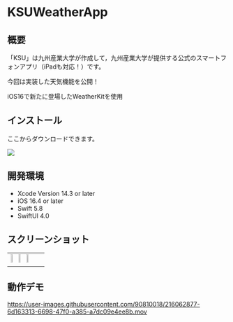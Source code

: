# KSUWeatherApp


## 概要

「KSU」は九州産業大学が作成して，九州産業大学が提供する公式のスマートフォンアプリ（iPadも対応！）です。

今回は実装した天気機能を公開！

iOS16で新たに登場したWeatherKitを使用
## インストール

ここからダウンロードできます。


<a href="https://apps.apple.com/jp/app/ksu-%E4%B9%9D%E5%B7%9E%E7%94%A3%E6%A5%AD%E5%A4%A7%E5%AD%A6/id702774515">
  <img src="https://user-images.githubusercontent.com/90810018/216058554-685a7204-08db-409a-bbb0-0616ea43a2e6.svg">
</a>


## 開発環境

- Xcode Version 14.3 or later
- iOS 16.4 or later 
- Swift 5.8
- SwiftUI 4.0


## スクリーンショット
<table>
  <tr>
    <td>
      <img src="https://user-images.githubusercontent.com/90810018/216064168-3debe7ec-41c1-440a-a1d1-d63fb5f26183.PNG" width="20%">
      <img src="https://user-images.githubusercontent.com/90810018/216064177-30601e20-d609-4982-a83c-349dc48bf286.PNG" width="20%">
      <img src="https://user-images.githubusercontent.com/90810018/216064179-47bcfdfb-78aa-469d-829c-4b40b1cd1428.PNG" width="20%">
    </td>
  </tr>
</table>


## 動作デモ

https://user-images.githubusercontent.com/90810018/216062877-6d163313-6698-47f0-a385-a7dc09e4ee8b.mov

